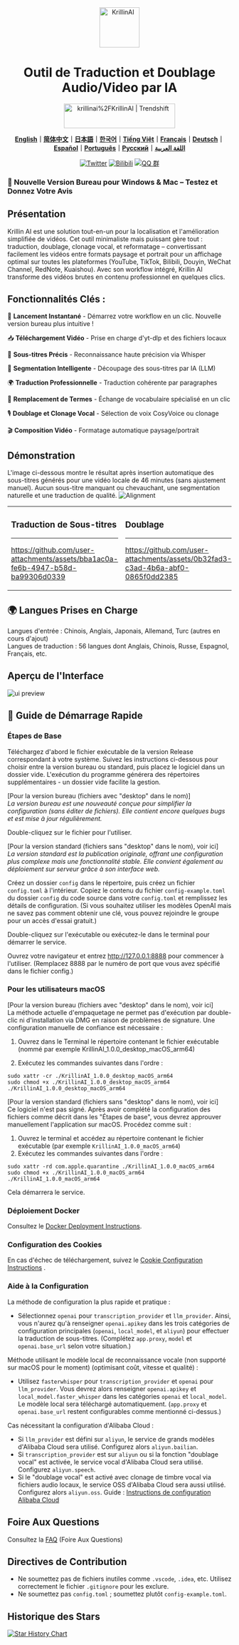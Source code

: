 <div align="center">
  <img src="../docs/images/logo.png" alt="KrillinAI" height="90">


  # Outil de Traduction et Doublage Audio/Video par IA

<a href="https://trendshift.io/repositories/13360" target="_blank"><img src="https://trendshift.io/api/badge/repositories/13360" alt="krillinai%2FKrillinAI | Trendshift" style="width: 250px; height: 55px;" width="250" height="55"/></a>

  **[English](../README.md)｜[简体中文](../docs/README_zh.md)｜[日本語](../docs/README_jp.md)｜[한국어](../docs/README_kr.md)｜[Tiếng Việt](../docs/README_vi.md)｜[Français](../docs/README_fr.md)｜[Deutsch](../docs/README_de.md)｜[Español](../docs/README_es.md)｜[Português](../docs/README_pt.md)｜[Русский](../docs/README_rus.md)｜[اللغة العربية](../docs/README_ar.md)**

  [![Twitter](https://img.shields.io/badge/Twitter-KrillinAI-orange?logo=twitter)](https://x.com/KrillinAI)
[![Bilibili](https://img.shields.io/badge/dynamic/json?label=Bilibili&query=%24.data.follower&suffix=%20followers&url=https%3A%2F%2Fapi.bilibili.com%2Fx%2Frelation%2Fstat%3Fvmid%3D242124650&logo=bilibili&color=00A1D6&labelColor=FE7398&logoColor=FFFFFF)](https://space.bilibili.com/242124650)
[![QQ 群](https://img.shields.io/badge/QQ%20群-754069680-green?logo=tencent-qq)](https://jq.qq.com/?_wv=1027&k=754069680)

</div>

### 📢 Nouvelle Version Bureau pour Windows & Mac – Testez et Donnez Votre Avis

## Présentation

Krillin AI est une solution tout-en-un pour la localisation et l'amélioration simplifiée de vidéos. Cet outil minimaliste mais puissant gère tout : traduction, doublage, clonage vocal, et reformatage – convertissant facilement les vidéos entre formats paysage et portrait pour un affichage optimal sur toutes les plateformes (YouTube, TikTok, Bilibili, Douyin, WeChat Channel, RedNote, Kuaishou). Avec son workflow intégré, Krillin AI transforme des vidéos brutes en contenu professionnel en quelques clics.

## Fonctionnalités Clés :

🎯 **Lancement Instantané** - Démarrez votre workflow en un clic. Nouvelle version bureau plus intuitive !  

📥 **Téléchargement Vidéo** - Prise en charge d'yt-dlp et des fichiers locaux 

📜 **Sous-titres Précis** - Reconnaissance haute précision via Whisper  

🧠 **Segmentation Intelligente** - Découpage des sous-titres par IA (LLM)  

🌍 **Traduction Professionnelle** - Traduction cohérente par paragraphes  

🔄 **Remplacement de Termes** - Échange de vocabulaire spécialisé en un clic  

🎙️ **Doublage et Clonage Vocal** - Sélection de voix CosyVoice ou clonage  

🎬 **Composition Vidéo** - Formatage automatique paysage/portrait  

## Démonstration
L'image ci-dessous montre le résultat après insertion automatique des sous-titres générés pour une vidéo locale de 46 minutes (sans ajustement manuel). Aucun sous-titre manquant ou chevauchant, une segmentation naturelle et une traduction de qualité.
![Alignment](../docs/images/alignment.png)

<table>
<tr>
<td width="33%">

### Traduction de Sous-titres
---
https://github.com/user-attachments/assets/bba1ac0a-fe6b-4947-b58d-ba99306d0339

</td>
<td width="33%">

### Doublage
---
https://github.com/user-attachments/assets/0b32fad3-c3ad-4b6a-abf0-0865f0dd2385

</td>

<td width="33%">

### Format Portrait
---
https://github.com/user-attachments/assets/c2c7b528-0ef8-4ba9-b8ac-f9f92f6d4e71

</td>

</tr>
</table>

## 🌍 Langues Prises en Charge
Langues d'entrée : Chinois, Anglais, Japonais, Allemand, Turc (autres en cours d'ajout)  
Langues de traduction : 56 langues dont Anglais, Chinois, Russe, Espagnol, Français, etc.

## Aperçu de l'Interface
![ui preview](../docs/images/ui_desktop.png)

## 🚀 Guide de Démarrage Rapide
### Étapes de Base
Téléchargez d'abord le fichier exécutable de la version Release correspondant à votre système. Suivez les instructions ci-dessous pour choisir entre la version bureau ou standard, puis placez le logiciel dans un dossier vide. L'exécution du programme générera des répertoires supplémentaires - un dossier vide facilite la gestion.

[Pour la version bureau (fichiers avec "desktop" dans le nom)]  
_La version bureau est une nouveauté conçue pour simplifier la configuration (sans éditer de fichiers). Elle contient encore quelques bugs et est mise à jour régulièrement._  

Double-cliquez sur le fichier pour l'utiliser.

[Pour la version standard (fichiers sans "desktop" dans le nom), voir ici]  
_La version standard est la publication originale, offrant une configuration plus complexe mais une fonctionnalité stable. Elle convient également au déploiement sur serveur grâce à son interface web._  

Créez un dossier `config` dans le répertoire, puis créez un fichier `config.toml` à l'intérieur. Copiez le contenu du fichier `config-example.toml` du dossier `config` du code source dans votre `config.toml` et remplissez les détails de configuration. (Si vous souhaitez utiliser les modèles OpenAI mais ne savez pas comment obtenir une clé, vous pouvez rejoindre le groupe pour un accès d'essai gratuit.)

Double-cliquez sur l'exécutable ou exécutez-le dans le terminal pour démarrer le service.

Ouvrez votre navigateur et entrez http://127.0.0.1:8888 pour commencer à l'utiliser. (Remplacez 8888 par le numéro de port que vous avez spécifié dans le fichier config.)

### Pour les utilisateurs macOS
[Pour la version bureau (fichiers avec "desktop" dans le nom), voir ici]  
La méthode actuelle d'empaquetage ne permet pas d'exécution par double-clic ni d'installation via DMG en raison de problèmes de signature. Une configuration manuelle de confiance est nécessaire :

1. Ouvrez dans le Terminal le répertoire contenant le fichier exécutable (nommé par exemple KrillinAI_1.0.0_desktop_macOS_arm64)

2. Exécutez les commandes suivantes dans l'ordre :

```
sudo xattr -cr ./KrillinAI_1.0.0_desktop_macOS_arm64  
sudo chmod +x ./KrillinAI_1.0.0_desktop_macOS_arm64  
./KrillinAI_1.0.0_desktop_macOS_arm64  
```

[Pour la version standard (fichiers sans "desktop" dans le nom), voir ici]  
Ce logiciel n'est pas signé. Après avoir complété la configuration des fichiers comme décrit dans les "Étapes de base", vous devrez approuver manuellement l'application sur macOS. Procédez comme suit :

1. Ouvrez le terminal et accédez au répertoire contenant le fichier exécutable (par exemple `KrillinAI_1.0.0_macOS_arm64`)
2. Exécutez les commandes suivantes dans l'ordre :
```
sudo xattr -rd com.apple.quarantine ./KrillinAI_1.0.0_macOS_arm64
sudo chmod +x ./KrillinAI_1.0.0_macOS_arm64
./KrillinAI_1.0.0_macOS_arm64
```
Cela démarrera le service.

### Déploiement Docker
Consultez le [Docker Deployment Instructions](../docs/docker.md).

### Configuration des Cookies

En cas d'échec de téléchargement, suivez le [Cookie Configuration Instructions](../docs/get_cookies.md) .

### Aide à la Configuration
La méthode de configuration la plus rapide et pratique :
* Sélectionnez `openai` pour `transcription_provider` et `llm_provider`. Ainsi, vous n'aurez qu'à renseigner `openai.apikey` dans les trois catégories de configuration principales (`openai`, `local_model`, et `aliyun`) pour effectuer la traduction de sous-titres. (Complétez `app.proxy`, `model` et `openai.base_url` selon votre situation.)

Méthode utilisant le modèle local de reconnaissance vocale (non supporté sur macOS pour le moment) (optimisant coût, vitesse et qualité) :
* Utilisez `fasterwhisper` pour `transcription_provider` et `openai` pour `llm_provider`. Vous devrez alors renseigner `openai.apikey` et `local_model.faster_whisper` dans les catégories `openai` et `local_model`. Le modèle local sera téléchargé automatiquement. (`app.proxy` et `openai.base_url` restent configurables comme mentionné ci-dessus.)

Cas nécessitant la configuration d'Alibaba Cloud :
* Si `llm_provider` est défini sur `aliyun`, le service de grands modèles d'Alibaba Cloud sera utilisé. Configurez alors `aliyun.bailian`.
* Si `transcription_provider` est sur `aliyun` ou si la fonction "doublage vocal" est activée, le service vocal d'Alibaba Cloud sera utilisé. Configurez `aliyun.speech`.
* Si le "doublage vocal" est activé avec clonage de timbre vocal via fichiers audio locaux, le service OSS d'Alibaba Cloud sera aussi utilisé. Configurez alors `aliyun.oss`.
Guide : [Instructions de configuration Alibaba Cloud](./docs/aliyun.md)

## Foire Aux Questions
Consultez la [FAQ](../docs/faq.md) (Foire Aux Questions)

## Directives de Contribution

- Ne soumettez pas de fichiers inutiles comme `.vscode`, `.idea`, etc. Utilisez correctement le fichier `.gitignore` pour les exclure.
- Ne soumettez pas `config.toml` ; soumettez plutôt `config-example.toml`.

## Historique des Stars

[![Star History Chart](https://api.star-history.com/svg?repos=krillinai/KrillinAI&type=Date)](https://star-history.com/#krillinai/KrillinAI&Date)
